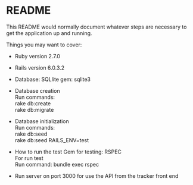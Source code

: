 # README

This README would normally document whatever steps are necessary to get the
application up and running.

Things you may want to cover:

* Ruby version 2.7.0

* Rails version 6.0.3.2

* Database: SQLlite gem: sqlite3

* Database creation
  <br>Run commands: <br>rake db:create
                <br>rake db:migrate 
                
* Database initialization
  <br>Run commands: <br>rake db:seed
                <br>rake db:seed RAILS_ENV=test

* How to run the test
  Gem for testing: RSPEC
  <br>For run test
  <br>Run command: bundle exec rspec
  
* Run server on port 3000 for use the API from the tracker front end
